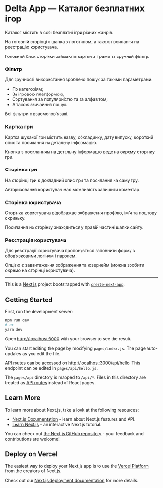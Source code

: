 # Delta App — Каталог безплатних ігор

Каталог містить в собі безплатні ігри різних жанрів.

На готовній сторінці є шапка з логотипом, а також посилання на реєстрацію користувача.

Головний блок сторінки займають картки з іграми та зручний фільтр.

### Фільтр

Для зручності використання зроблено пошук за такими параметрами:
* По категоріям;
* За ігровою платформою;
* Сортування за популярністю та за алфавітом;
* А також звичайний пошук.

Всі фільтри є взаємопов'язані.

### Картка гри

Картка шуканої гри містить назву, обкладинку, дату випуску, короткий опис та посилання на детальну інформацію.

Кнопка з посиланням на детальну інформацію веде на окрему сторінку гри.

### Сторінка гри

На сторінці гри є докладний опис гри та посилання на саму гру.

Авторизований користувач має можливість залишити коментар.

### Сторінка користувача

Сторінка користувача відображає зображення профілю, ім'я та поштову скриньку.

Посилання на сторінку знаходиться у правій частині шапки сайту.

### Реєстрація користувача

Для реєстрації користувача пропонується заповнити форму з обов'язковими логіном і паролем.

Опцією є завантаження зображення та юзернейм (можна зробити окремо на сторінці користувача).

---

This is a [Next.js](https://nextjs.org/) project bootstrapped with [`create-next-app`](https://github.com/vercel/next.js/tree/canary/packages/create-next-app).

## Getting Started

First, run the development server:

```bash
npm run dev
# or
yarn dev
```

Open [http://localhost:3000](http://localhost:3000) with your browser to see the result.

You can start editing the page by modifying `pages/index.js`. The page auto-updates as you edit the file.

[API routes](https://nextjs.org/docs/api-routes/introduction) can be accessed on [http://localhost:3000/api/hello](http://localhost:3000/api/hello). This endpoint can be edited in `pages/api/hello.js`.

The `pages/api` directory is mapped to `/api/*`. Files in this directory are treated as [API routes](https://nextjs.org/docs/api-routes/introduction) instead of React pages.

## Learn More

To learn more about Next.js, take a look at the following resources:

- [Next.js Documentation](https://nextjs.org/docs) - learn about Next.js features and API.
- [Learn Next.js](https://nextjs.org/learn) - an interactive Next.js tutorial.

You can check out [the Next.js GitHub repository](https://github.com/vercel/next.js/) - your feedback and contributions are welcome!

## Deploy on Vercel

The easiest way to deploy your Next.js app is to use the [Vercel Platform](https://vercel.com/new?utm_medium=default-template&filter=next.js&utm_source=create-next-app&utm_campaign=create-next-app-readme) from the creators of Next.js.

Check out our [Next.js deployment documentation](https://nextjs.org/docs/deployment) for more details.
